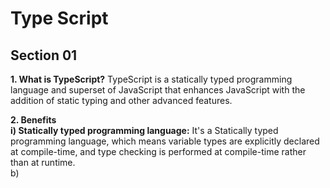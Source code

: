 
# Type Script

## Section 01

**1. What is TypeScript?**
TypeScript is a statically typed programming language and superset of JavaScript that enhances JavaScript with the addition of static typing and other advanced features.

**2. Benefits** <br>
**i) Statically typed programming language:**  It's a Statically typed programming language, which means variable types are explicitly declared at compile-time, and type checking is performed at compile-time rather than at runtime. <br>
 b) 
